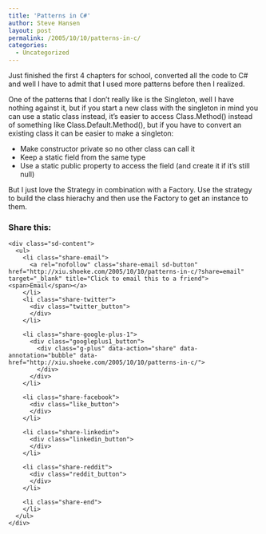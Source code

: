 ```yaml
---
title: 'Patterns in C#'
author: Steve Hansen
layout: post
permalink: /2005/10/10/patterns-in-c/
categories:
  - Uncategorized
---
```

Just finished the first 4 chapters for school, converted all the code to C# and well I have to admit that I used more patterns before then I realized.

One of the patterns that I don&#8217;t really like is the Singleton, well I have nothing against it, but if you start a new class with the singleton in mind you can use a static class instead, it&#8217;s easier to access Class.Method() instead of something like Class.Default.Method(), but if you have to convert an existing class it can be easier to make a singleton:

*   Make constructor private so no other class can call it
*   Keep a static field from the same type
*   Use a static public property to access the field (and create it if it&#8217;s still null)

But I just love the Strategy in combination with a Factory. Use the strategy to build the class hierachy and then use the Factory to get an instance to them.

<div class="sharedaddy sd-sharing-enabled">
  <div class="robots-nocontent sd-block sd-social sd-social-official sd-sharing">
    <h3 class="sd-title">
      Share this:
    </h3>
    
    <div class="sd-content">
      <ul>
        <li class="share-email">
          <a rel="nofollow" class="share-email sd-button" href="http://xiu.shoeke.com/2005/10/10/patterns-in-c/?share=email" target="_blank" title="Click to email this to a friend"><span>Email</span></a>
        </li>
        <li class="share-twitter">
          <div class="twitter_button">
          </div>
        </li>
        
        <li class="share-google-plus-1">
          <div class="googleplus1_button">
            <div class="g-plus" data-action="share" data-annotation="bubble" data-href="http://xiu.shoeke.com/2005/10/10/patterns-in-c/">
            </div>
          </div>
        </li>
        
        <li class="share-facebook">
          <div class="like_button">
          </div>
        </li>
        
        <li class="share-linkedin">
          <div class="linkedin_button">
          </div>
        </li>
        
        <li class="share-reddit">
          <div class="reddit_button">
          </div>
        </li>
        
        <li class="share-end">
        </li>
      </ul>
    </div>
  </div>
</div>